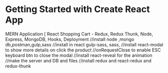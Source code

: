 
# Getting Started with Create React App
MERN Application [ React Shopping Cart - Redux, Redux Thunk, Node, Express, MongoDB, Hooks, Deployment
//install node ,mongo db,postman,gulp,sass
//install in react  gulp-sass,
sass,
//install react-modal to show more details on click the product
//onRequestClose to enable ESC keyboard btn to close the modal
//install  react-reveal for the animation 
//make the server and DB and files
//install redux and react-redux and redux-thunk
